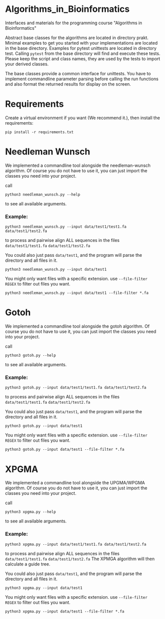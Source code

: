 # Algorithms_in_Bioinformatics

Interfaces and materials for the programming course "Algorithms in Bioinformatics"

Abstract base classes for the algorithms are located in directory prakt.
Minimal examples to get you started with your implementations are located in the base directory. Examples for pytest unittests are located in directory test. Calling ```pytest``` from the base directory will find and execute these tests. Please keep the script and class names, they are used by the tests to import your derived classes.

The base classes provide a common interface for unittests. You have to implement commandline parameter parsing before calling the run functions and also format the returned results for display on the screen.

# Requirements
Create a virtual environment if you want  (We recommend it.), 
then install the requirements:
```
pip install -r requirements.txt
```

# Needleman Wunsch
We implemented a commandline tool alongside the needleman-wunsch algorithm.
Of course you do not have to use it, you can just import the classes you need into your project.

call

```
python3 needleman_wunsch.py --help 
```
to see all available arguments.

### Example:

```
python3 needleman_wunsch.py --input data/test1/test1.fa data/test1/test2.fa 
```
to process and pairwise align ALL sequences in the files `data/test1/test1.fa` `data/test1/test2.fa`


You could also just pass `data/test1`, and the program will parse the directory and all files in it.
```
python3 needleman_wunsch.py --input data/test1 
```


You might only want files with a specific extension. 
use `--file-filter REGEX` to filter out files you want.

```
python3 needleman_wunsch.py --input data/test1 --file-filter *.fa
```

# Gotoh
We implemented a commandline tool alongside the gotoh algorithm.
Of course you do not have to use it, you can just import the classes you need into your project.

call

```
python3 gotoh.py --help 
```
to see all available arguments.

### Example:

```
python3 gotoh.py --input data/test1/test1.fa data/test1/test2.fa 
```
to process and pairwise align ALL sequences in the files `data/test1/test1.fa` `data/test1/test2.fa`


You could also just pass `data/test1`, and the program will parse the directory and all files in it.
```
python3 gotoh.py --input data/test1 
```


You might only want files with a specific extension. 
use `--file-filter REGEX` to filter out files you want.

```
python3 gotoh.py --input data/test1 --file-filter *.fa
```

# XPGMA
We implemented a commandline tool alongside the UPGMA/WPGMA algorithm.
Of course you do not have to use it, you can just import the classes you need into your project.

call

```
python3 xpgma.py --help 
```
to see all available arguments.

### Example:

```
python3 xpgma.py --input data/test1/test1.fa data/test1/test2.fa 
```
to process and pairwise align ALL sequences in the files `data/test1/test1.fa` `data/test1/test2.fa`
The XPMGA algorithm will then calculate a guide tree.


You could also just pass `data/test1`, and the program will parse the directory and all files in it.
```
python3 xpgma.py --input data/test1 
```


You might only want files with a specific extension. 
use `--file-filter REGEX` to filter out files you want.

```
python3 xpgma.py --input data/test1 --file-filter *.fa
```